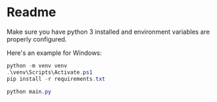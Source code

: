 # Readme

Make sure you have python 3 installed and environment variables are properly configured.

Here's an example for Windows: 

```powershell
python -m venv venv
.\venv\Scripts\Activate.ps1
pip install -r requirements.txt

python main.py
```
